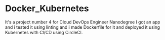 # Docker_Kubernetes
It's a project number 4 for Cloud DevOps Engineer Nanodegree  I got an app and i tested it using linting and i made Dockerfile for it and deployed it using Kubernetes with CI/CD using CircleCI.
